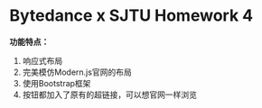 # **Bytedance x SJTU Homework 4**

**功能特点：**

1. 响应式布局
2. 完美模仿Modern.js官网的布局
3. 使用Bootstrap框架
4. 按钮都加入了原有的超链接，可以想官网一样浏览
